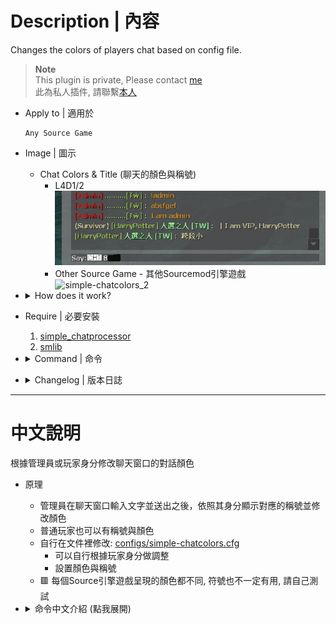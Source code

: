 # Description | 內容
Changes the colors of players chat based on config file.

> __Note__ <br/>
This plugin is private, Please contact [me](/#私人插件列表-private-plugins-list)<br/>
此為私人插件, 請聯繫[本人](/#私人插件列表-private-plugins-list)

* Apply to | 適用於
	```
	Any Source Game
	```

* Image | 圖示
	* Chat Colors & Title (聊天的顏色與稱號)
		* L4D1/2
		<br/>![simple-chatcolors_1](image/simple-chatcolors_1.jpg)
		* Other Source Game - 其他Sourcemod引擎遊戲
		<br/>![simple-chatcolors_2](image/simple-chatcolors_2.jpg)

* <details><summary>How does it work?</summary>

	* Admin can have different colors and title in chatbox
	* You can customize in [configs/simple-chatcolors.cfg](configs/simple-chatcolors.cfg)
		* Set admin, vip and normal players
		* Set chat colors and title
	* 🟥 Colors are different and some not work in each source engine game, you need to test
</details>

* Require | 必要安裝
	1. [simple_chatprocessor](https://github.com/fbef0102/Sourcemod-Plugins/tree/main/simple_chatprocessor)
	2. [smlib](https://github.com/fbef0102/L4D1_2-Plugins/releases/tag/smlib-Colors)

* <details><summary>Command | 命令</summary>

	* **Reloads settings from the config file (Adm Required: ADMFLAG_ROOT)**
		```php
		sm_reloadscc
		```
		
	* **Prints out the color names in their color (Adm Required: ADMFLAG_ROOT)**
		```php
		sm_printcolors
		```
</details>

* <details><summary>Changelog | 版本日誌</summary>

	* v1.4h (2025-1-8)
		* Fixed error

	* v1.3h (2024-8-3)
		* Require simple_chatprocessor 1.8h or above
		
	* v1.2h (2024-1-20)
		* Compatible with [l4d_ranking_system](/L4D_插件/Fun_娛樂/l4d_ranking_system) by harry

	* v1.1h (2023-12-29)
		* Optimize code and improve performance

	* v1.0h (2023-6-15)
		* Remake code, convert code to latest syntax
		* Fix warnings when compiling on SourceMod 1.11.
		* Optimize code and improve performance
		* Use Steam64 ID instead of STEAM_X:X:XXXXXX

	* v2.2.0
		* [Original Plugin By Antithasys](https://forums.alliedmods.net/showthread.php?t=167814)
</details>

- - - -
# 中文說明
根據管理員或玩家身分修改聊天窗口的對話顏色

* 原理
	* 管理員在聊天窗口輸入文字並送出之後，依照其身分顯示對應的稱號並修改顏色
	* 普通玩家也可以有稱號與顏色
	* 自行在文件裡修改: [configs/simple-chatcolors.cfg](configs/simple-chatcolors.cfg)
		* 可以自行根據玩家身分做調整
		* 設置顏色與稱號
	* 🟥 每個Source引擎遊戲呈現的顏色都不同, 符號也不一定有用, 請自己測試

* <details><summary>命令中文介紹 (點我展開)</summary>

	* **重新載入文件 (權限: ADMFLAG_ROOT)**
		```php
		sm_reloadscc
		```
		
	* **打印所有可用顏色 (權限: ADMFLAG_ROOT)**
		```php
		sm_printcolors
		```
</details>